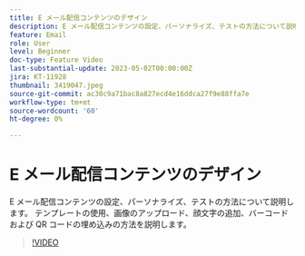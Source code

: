 ```yaml
---
title: E メール配信コンテンツのデザイン
description: E メール配信コンテンツの設定、パーソナライズ、テストの方法について説明します。 テンプレートの使用、画像のアップロード、顔文字の追加、バーコードおよび QR コードの埋め込みの方法を説明します。
feature: Email
role: User
level: Beginner
doc-type: Feature Video
last-substantial-update: 2023-05-02T00:00:00Z
jira: KT-11928
thumbnail: 3419047.jpeg
source-git-commit: ac30c9a71bac8a827ecd4e16ddca27f9e88ffa7e
workflow-type: tm+mt
source-wordcount: '60'
ht-degree: 0%

---
```



# E メール配信コンテンツのデザイン

E メール配信コンテンツの設定、パーソナライズ、テストの方法について説明します。 テンプレートの使用、画像のアップロード、顔文字の追加、バーコードおよび QR コードの埋め込みの方法を説明します。

>[!VIDEO](https://video.tv.adobe.com/v/3419047/?learn=on)
